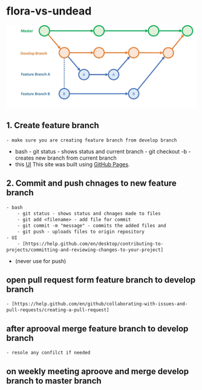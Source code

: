 # flora-vs-undead
![Alt text](assets/devproc.jpg?raw=true "Title")

## 1. Create feature branch
	- make sure you are creating feature branch from develop branch 
* bash
		- git status - shows status and current branch
		- git checkout -b <branchname> - creates new branch from current branch
* this [UI](https://help.github.com/en/github/collaborating-with-issues-and-pull-requests/creating-and-deleting-branches-within-your-repository)
This site was built using [GitHub Pages](https://pages.github.com/).

## 2. Commit and push chnages to new feature branch
	- bash
		- git status - shows status and chnages made to files
		- git add <filename> - add file for commit
		- git commit -m "message" - commits the added files and 
		- git push - uploads files to origin repository
	- UI
		- [https://help.github.com/en/desktop/contributing-to-projects/committing-and-reviewing-changes-to-your-project]

* (never use for push)		

## open pull request form feature branch to develop branch
	- [https://help.github.com/en/github/collaborating-with-issues-and-pull-requests/creating-a-pull-request]
## after aprooval merge feature branch to develop branch
	- resole any confilct if needed

## on weekly meeting aproove and merge develop branch to master branch





[1]: https://help.github.com/en/github/collaborating-with-issues-and-pull-requests/creating-and-deleting-branches-within-your-repository